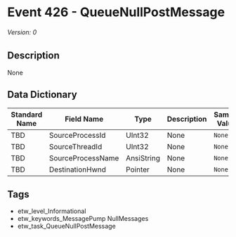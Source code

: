 # Event 426 - QueueNullPostMessage
###### Version: 0

## Description
None

## Data Dictionary
|Standard Name|Field Name|Type|Description|Sample Value|
|---|---|---|---|---|
|TBD|SourceProcessId|UInt32|None|`None`|
|TBD|SourceThreadId|UInt32|None|`None`|
|TBD|SourceProcessName|AnsiString|None|`None`|
|TBD|DestinationHwnd|Pointer|None|`None`|

## Tags
* etw_level_Informational
* etw_keywords_MessagePump NullMessages
* etw_task_QueueNullPostMessage